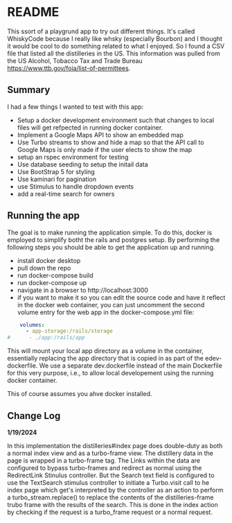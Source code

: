 # README

This ssort of a playgrund app to try out different things.  It's called WhiskyCode because I really like whsky (especially Bourbon) and I thought it would be cool to do something related to what I enjoyed.  So I found a CSV file that listed all the distilleries in the US.  This information was pulled from the US Alcohol, Tobacco Tax and Trade Bureau https://www.ttb.gov/foia/list-of-permittees.

## Summary
I had a few things I wanted to test with this app:
* Setup a docker development environment such that changes to local files will get refpected in running docker container.
* Implement a Google Maps API to show an embedded map
* Use Turbo streams to show and hide a map so that the API call to Google Maps is only made if the user elects to show the map
* setup an rspec environment for testing
* Use database seeding to setup the initail data
* Use BootStrap 5 for styling
* Use kaminari for pagination
* use Stimulus to handle dropdown events
* add a real-time search for owners

## Running the app
The goal is to make running the application simple.  To do this, docker is employed to simplify botht the rails and postgres setup.  By performing the following steps you should be able to get the application up and running.
- install docker desktop
- pull down the repo
- run docker-compose build
- run docker-compose up
- navigate in a browser to http://localhost:3000
- if you want to make it so you can edit the source code and have it reflect in the docker web container, you can just uncomment the second volume entry for the web app in the docker-compose.yml file:
```yaml
    volumes:
      - app-storage:/rails/storage
#      - ./app:/rails/app
```
This will mount your local app directory as a volume in the container, essentially replacing the app directory that is copied in as part of the edev-dockerfile. We use a separate
dev.dockerfile instead of the main Dockerfile for this very purpose, i.e., to allow local developement using the running docker container. 

This of course assumes you ahve docker installed.

## Change Log
**1/19/2024**

In this implementation the distilleries#index page does double-duty as both a normal index view and as a turbo-frame view.  The distillery data in the page is wrapped in a turbo-frame tag.  The Links within the data are configured to bypass turbo-frames and redirect as normal using the RedirectLink Stinulus controller.  But the Search text field is configured to use the TextSearch stimulus controller to initiate a Turbo.visit call to he index page which get's interpreted by the controller as  an action to perform a turbo_stream.replace() to replace the contents of the distilleries-frame trubo frame with the results of the search.  This is done in the index action by checking if the request is a turbo_frame request or a normal request.



